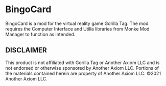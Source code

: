 # BingoCard
BingoCard is a mod for the virtual reality game Gorilla Tag. The mod requires the Computer Interface and Utilla libraries from Monke Mod Manager to function as intended.

## DISCLAIMER
This product is not affiliated with Gorilla Tag or Another Axiom LLC and is not endorsed or otherwise sponsored by Another Axiom LLC. Portions of the materials contained herein are property of Another Axiom LLC. ©2021 Another Axiom LLC.
